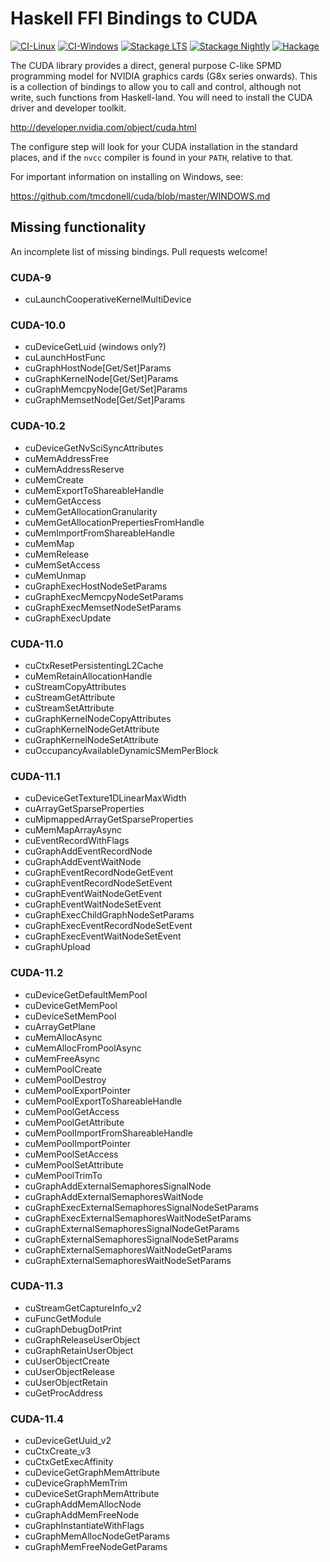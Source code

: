 Haskell FFI Bindings to CUDA
============================

[![CI-Linux](https://github.com/tmcdonell/cuda/actions/workflows/ci-linux.yml/badge.svg)](https://github.com/tmcdonell/cuda/actions/workflows/ci-linux.yml)
[![CI-Windows](https://github.com/tmcdonell/cuda/actions/workflows/ci-windows.yml/badge.svg)](https://github.com/tmcdonell/cuda/actions/workflows/ci-windows.yml)
[![Stackage LTS](https://stackage.org/package/cuda/badge/lts)](https://stackage.org/lts/package/cuda)
[![Stackage Nightly](https://stackage.org/package/cuda/badge/nightly)](https://stackage.org/nightly/package/cuda)
[![Hackage](https://img.shields.io/hackage/v/cuda.svg)](https://hackage.haskell.org/package/cuda)

The CUDA library provides a direct, general purpose C-like SPMD programming
model for NVIDIA graphics cards (G8x series onwards). This is a collection of
bindings to allow you to call and control, although not write, such functions
from Haskell-land. You will need to install the CUDA driver and developer
toolkit.

  <http://developer.nvidia.com/object/cuda.html>

The configure step will look for your CUDA installation in the standard places,
and if the `nvcc` compiler is found in your `PATH`, relative to that.

For important information on installing on Windows, see:

  <https://github.com/tmcdonell/cuda/blob/master/WINDOWS.md>


## Missing functionality

An incomplete list of missing bindings. Pull requests welcome!

### CUDA-9

- cuLaunchCooperativeKernelMultiDevice

### CUDA-10.0

- cuDeviceGetLuid (windows only?)
- cuLaunchHostFunc
- cuGraphHostNode[Get/Set]Params
- cuGraphKernelNode[Get/Set]Params
- cuGraphMemcpyNode[Get/Set]Params
- cuGraphMemsetNode[Get/Set]Params

### CUDA-10.2

- cuDeviceGetNvSciSyncAttributes
- cuMemAddressFree
- cuMemAddressReserve
- cuMemCreate
- cuMemExportToShareableHandle
- cuMemGetAccess
- cuMemGetAllocationGranularity
- cuMemGetAllocationPrepertiesFromHandle
- cuMemImportFromShareableHandle
- cuMemMap
- cuMemRelease
- cuMemSetAccess
- cuMemUnmap
- cuGraphExecHostNodeSetParams
- cuGraphExecMemcpyNodeSetParams
- cuGraphExecMemsetNodeSetParams
- cuGraphExecUpdate

### CUDA-11.0

- cuCtxResetPersistentingL2Cache
- cuMemRetainAllocationHandle
- cuStreamCopyAttributes
- cuStreamGetAttribute
- cuStreamSetAttribute
- cuGraphKernelNodeCopyAttributes
- cuGraphKernelNodeGetAttribute
- cuGraphKernelNodeSetAttribute
- cuOccupancyAvailableDynamicSMemPerBlock

### CUDA-11.1

- cuDeviceGetTexture1DLinearMaxWidth
- cuArrayGetSparseProperties
- cuMipmappedArrayGetSparseProperties
- cuMemMapArrayAsync
- cuEventRecordWithFlags
- cuGraphAddEventRecordNode
- cuGraphAddEventWaitNode
- cuGraphEventRecordNodeGetEvent
- cuGraphEventRecordNodeSetEvent
- cuGraphEventWaitNodeGetEvent
- cuGraphEventWaitNodeSetEvent
- cuGraphExecChildGraphNodeSetParams
- cuGraphExecEventRecordNodeSetEvent
- cuGraphExecEventWaitNodeSetEvent
- cuGraphUpload

### CUDA-11.2

- cuDeviceGetDefaultMemPool
- cuDeviceGetMemPool
- cuDeviceSetMemPool
- cuArrayGetPlane
- cuMemAllocAsync
- cuMemAllocFromPoolAsync
- cuMemFreeAsync
- cuMemPoolCreate
- cuMemPoolDestroy
- cuMemPoolExportPointer
- cuMemPoolExportToShareableHandle
- cuMemPoolGetAccess
- cuMemPoolGetAttribute
- cuMemPoolImportFromShareableHandle
- cuMemPoolImportPointer
- cuMemPoolSetAccess
- cuMemPoolSetAttribute
- cuMemPoolTrimTo
- cuGraphAddExternalSemaphoresSignalNode
- cuGraphAddExternalSemaphoresWaitNode
- cuGraphExecExternalSemaphoresSignalNodeSetParams
- cuGraphExecExternalSemaphoresWaitNodeSetParams
- cuGraphExternalSemaphoresSignalNodeGetParams
- cuGraphExternalSemaphoresSignalNodeSetParams
- cuGraphExternalSemaphoresWaitNodeGetParams
- cuGraphExternalSemaphoresWaitNodeSetParams

### CUDA-11.3

- cuStreamGetCaptureInfo_v2
- cuFuncGetModule
- cuGraphDebugDotPrint
- cuGraphReleaseUserObject
- cuGraphRetainUserObject
- cuUserObjectCreate
- cuUserObjectRelease
- cuUserObjectRetain
- cuGetProcAddress

### CUDA-11.4

- cuDeviceGetUuid_v2
- cuCtxCreate_v3
- cuCtxGetExecAffinity
- cuDeviceGetGraphMemAttribute
- cuDeviceGraphMemTrim
- cuDeviceSetGraphMemAttribute
- cuGraphAddMemAllocNode
- cuGraphAddMemFreeNode
- cuGraphInstantiateWithFlags
- cuGraphMemAllocNodeGetParams
- cuGraphMemFreeNodeGetParams

